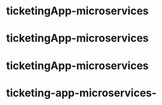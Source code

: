 # ticketingApp-microservices
# ticketingApp-microservices
# ticketingApp-microservices
# ticketing-app-microservices-
